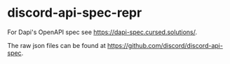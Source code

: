 # discord-api-spec-repr

For Dapi's OpenAPI spec see https://dapi-spec.cursed.solutions/.

The raw json files can be found at https://github.com/discord/discord-api-spec.

